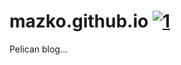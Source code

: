 # mazko.github.io [![1]][2]

Pelican blog...

[1]: https://travis-ci.org/mazko/mazko.github.io.svg?branch=src "Build Status"
[2]: https://travis-ci.org/mazko/mazko.github.io